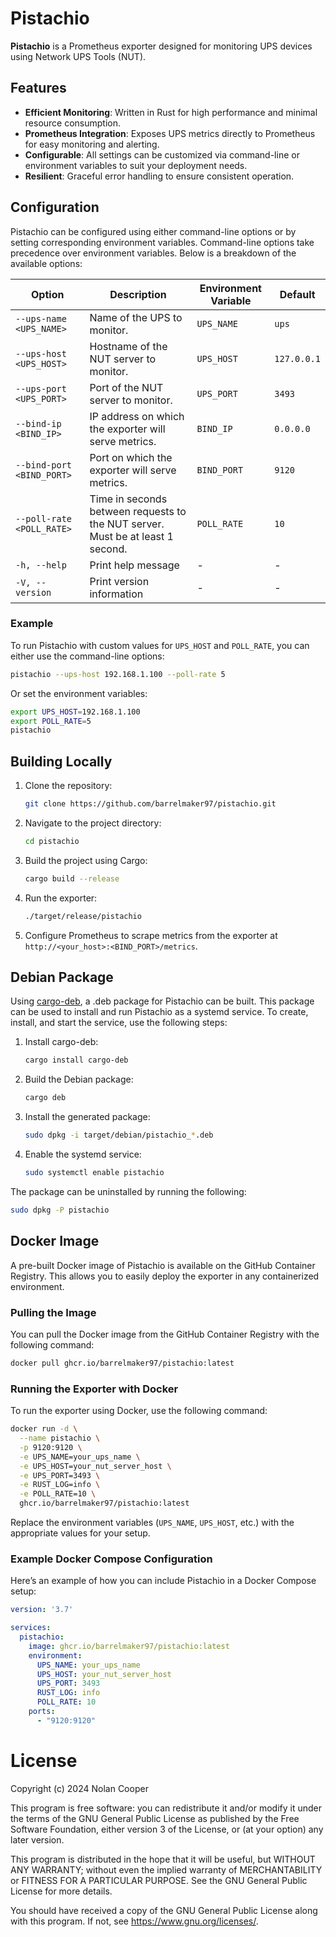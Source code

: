 # Pistachio
**Pistachio** is a Prometheus exporter designed for monitoring UPS devices using Network UPS Tools (NUT).

## Features

- **Efficient Monitoring**: Written in Rust for high performance and minimal resource consumption.
- **Prometheus Integration**: Exposes UPS metrics directly to Prometheus for easy monitoring and alerting.
- **Configurable**: All settings can be customized via command-line or environment variables to suit your deployment needs.
- **Resilient**: Graceful error handling to ensure consistent operation.

## Configuration

Pistachio can be configured using either command-line options or by setting corresponding environment variables.
Command-line options take precedence over environment variables.
Below is a breakdown of the available options:

| Option                    | Description                                                                     | Environment Variable | Default     |
|---------------------------|---------------------------------------------------------------------------------|----------------------|-------------|
| `--ups-name <UPS_NAME>`   | Name of the UPS to monitor.                                                     | `UPS_NAME`           | `ups`       |
| `--ups-host <UPS_HOST>`   | Hostname of the NUT server to monitor.                                          | `UPS_HOST`           | `127.0.0.1` |
| `--ups-port <UPS_PORT>`   | Port of the NUT server to monitor.                                              | `UPS_PORT`           | `3493`      |
| `--bind-ip <BIND_IP>`     | IP address on which the exporter will serve metrics.                            | `BIND_IP`            | `0.0.0.0`   |
| `--bind-port <BIND_PORT>` | Port on which the exporter will serve metrics.                                  | `BIND_PORT`          | `9120`      |
| `--poll-rate <POLL_RATE>` | Time in seconds between requests to the NUT server. Must be at least 1 second.  | `POLL_RATE`          | `10`        |
| `-h, --help`              | Print help message                                                              | -                    | -           |
| `-V, --version`           | Print version information                                                       | -                    | -           |

### Example

To run Pistachio with custom values for `UPS_HOST` and `POLL_RATE`, you can either use the command-line options:

```bash
pistachio --ups-host 192.168.1.100 --poll-rate 5
```

Or set the environment variables:

```bash
export UPS_HOST=192.168.1.100
export POLL_RATE=5
pistachio
```

## Building Locally

1. Clone the repository:
    ```bash
    git clone https://github.com/barrelmaker97/pistachio.git
    ```

2. Navigate to the project directory:
    ```bash
    cd pistachio
    ```

3. Build the project using Cargo:
    ```bash
    cargo build --release
    ```

4. Run the exporter:
    ```bash
    ./target/release/pistachio
    ```

5. Configure Prometheus to scrape metrics from the exporter at `http://<your_host>:<BIND_PORT>/metrics`.

## Debian Package

Using [cargo-deb](https://github.com/kornelski/cargo-deb), a .deb package for Pistachio can be built.
This package can be used to install and run Pistachio as a systemd service.
To create, install, and start the service, use the following steps:

1. Install cargo-deb:
    ```bash
    cargo install cargo-deb
    ```

2. Build the Debian package:
    ```bash
    cargo deb
    ```

3. Install the generated package:
    ```bash
    sudo dpkg -i target/debian/pistachio_*.deb
    ```

4. Enable the systemd service:
    ```bash
    sudo systemctl enable pistachio
    ```

The package can be uninstalled by running the following:
```bash
sudo dpkg -P pistachio
```

## Docker Image

A pre-built Docker image of Pistachio is available on the GitHub Container Registry.
This allows you to easily deploy the exporter in any containerized environment.

### Pulling the Image

You can pull the Docker image from the GitHub Container Registry with the following command:

```bash
docker pull ghcr.io/barrelmaker97/pistachio:latest
```

### Running the Exporter with Docker

To run the exporter using Docker, use the following command:

```bash
docker run -d \
  --name pistachio \
  -p 9120:9120 \
  -e UPS_NAME=your_ups_name \
  -e UPS_HOST=your_nut_server_host \
  -e UPS_PORT=3493 \
  -e RUST_LOG=info \
  -e POLL_RATE=10 \
  ghcr.io/barrelmaker97/pistachio:latest
```

Replace the environment variables (`UPS_NAME`, `UPS_HOST`, etc.) with the appropriate values for your setup.

### Example Docker Compose Configuration

Here’s an example of how you can include Pistachio in a Docker Compose setup:

```yaml
version: '3.7'

services:
  pistachio:
    image: ghcr.io/barrelmaker97/pistachio:latest
    environment:
      UPS_NAME: your_ups_name
      UPS_HOST: your_nut_server_host
      UPS_PORT: 3493
      RUST_LOG: info
      POLL_RATE: 10
    ports:
      - "9120:9120"
```

# License

Copyright (c) 2024 Nolan Cooper

This program is free software: you can redistribute it and/or modify
it under the terms of the GNU General Public License as published by
the Free Software Foundation, either version 3 of the License, or
(at your option) any later version.

This program is distributed in the hope that it will be useful,
but WITHOUT ANY WARRANTY; without even the implied warranty of
MERCHANTABILITY or FITNESS FOR A PARTICULAR PURPOSE. See the
GNU General Public License for more details.

You should have received a copy of the GNU General Public License
along with this program. If not, see <https://www.gnu.org/licenses/>.
